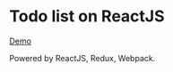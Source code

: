 # Todo list on ReactJS
[Demo](https://bzaitsev.github.io/reactjs-todo-list/)

Powered by ReactJS, Redux, Webpack.
